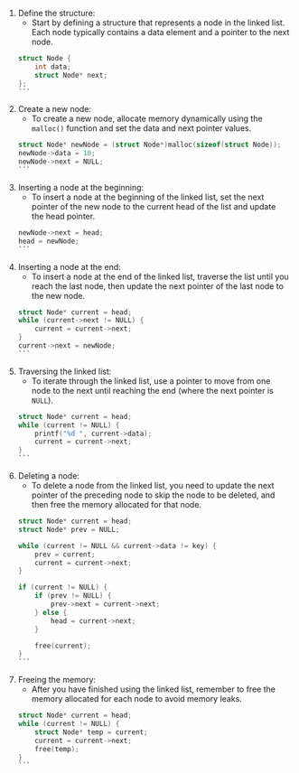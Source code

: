 1. Define the structure:
   - Start by defining a structure that represents a node in the linked list. Each node typically contains a data element and a pointer to the next node.
   ````c
   struct Node {
       int data;
       struct Node* next;
   };
   ```

2. Create a new node:
   - To create a new node, allocate memory dynamically using the `malloc()` function and set the data and next pointer values.
   ````c
   struct Node* newNode = (struct Node*)malloc(sizeof(struct Node));
   newNode->data = 10;
   newNode->next = NULL;
   ```

3. Inserting a node at the beginning:
   - To insert a node at the beginning of the linked list, set the next pointer of the new node to the current head of the list and update the head pointer.
   ````c
   newNode->next = head;
   head = newNode;
   ```

4. Inserting a node at the end:
   - To insert a node at the end of the linked list, traverse the list until you reach the last node, then update the next pointer of the last node to the new node.
   ````c
   struct Node* current = head;
   while (current->next != NULL) {
       current = current->next;
   }
   current->next = newNode;
   ```

5. Traversing the linked list:
   - To iterate through the linked list, use a pointer to move from one node to the next until reaching the end (where the next pointer is `NULL`).
   ````c
   struct Node* current = head;
   while (current != NULL) {
       printf("%d ", current->data);
       current = current->next;
   }
   ```

6. Deleting a node:
   - To delete a node from the linked list, you need to update the next pointer of the preceding node to skip the node to be deleted, and then free the memory allocated for that node.
   ````c
   struct Node* current = head;
   struct Node* prev = NULL;

   while (current != NULL && current->data != key) {
       prev = current;
       current = current->next;
   }

   if (current != NULL) {
       if (prev != NULL) {
           prev->next = current->next;
       } else {
           head = current->next;
       }

       free(current);
   }
   ```

7. Freeing the memory:
   - After you have finished using the linked list, remember to free the memory allocated for each node to avoid memory leaks.
   ````c
   struct Node* current = head;
   while (current != NULL) {
       struct Node* temp = current;
       current = current->next;
       free(temp);
   }
   ```
